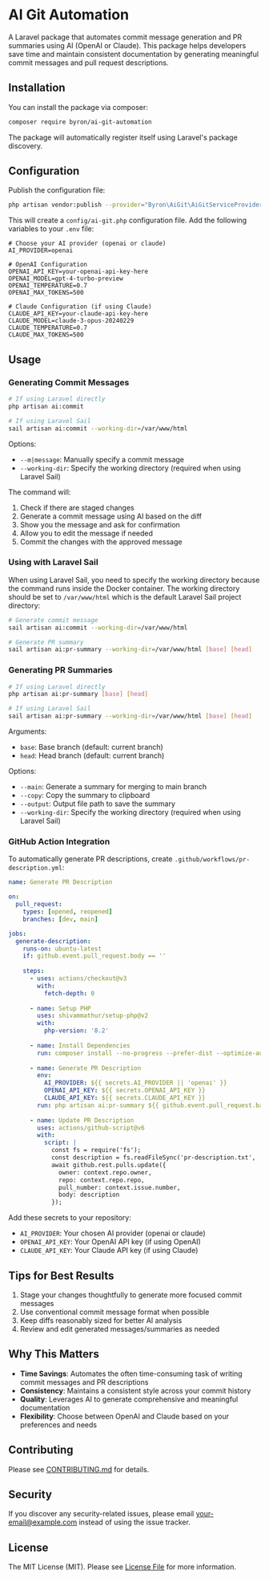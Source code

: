 # AI Git Automation

A Laravel package that automates commit message generation and PR summaries using AI (OpenAI or Claude). This package helps developers save time and maintain consistent documentation by generating meaningful commit messages and pull request descriptions.

## Installation

You can install the package via composer:

```bash
composer require byron/ai-git-automation
```

The package will automatically register itself using Laravel's package discovery.

## Configuration

Publish the configuration file:

```bash
php artisan vendor:publish --provider="Byron\AiGit\AiGitServiceProvider"
```

This will create a `config/ai-git.php` configuration file. Add the following variables to your `.env` file:

```env
# Choose your AI provider (openai or claude)
AI_PROVIDER=openai

# OpenAI Configuration
OPENAI_API_KEY=your-openai-api-key-here
OPENAI_MODEL=gpt-4-turbo-preview
OPENAI_TEMPERATURE=0.7
OPENAI_MAX_TOKENS=500

# Claude Configuration (if using Claude)
CLAUDE_API_KEY=your-claude-api-key-here
CLAUDE_MODEL=claude-3-opus-20240229
CLAUDE_TEMPERATURE=0.7
CLAUDE_MAX_TOKENS=500
```

## Usage

### Generating Commit Messages

```bash
# If using Laravel directly
php artisan ai:commit

# If using Laravel Sail
sail artisan ai:commit --working-dir=/var/www/html
```

Options:
- `--m|message`: Manually specify a commit message
- `--working-dir`: Specify the working directory (required when using Laravel Sail)

The command will:
1. Check if there are staged changes
2. Generate a commit message using AI based on the diff
3. Show you the message and ask for confirmation
4. Allow you to edit the message if needed
5. Commit the changes with the approved message

### Using with Laravel Sail

When using Laravel Sail, you need to specify the working directory because the command runs inside the Docker container. The working directory should be set to `/var/www/html` which is the default Laravel Sail project directory:

```bash
# Generate commit message
sail artisan ai:commit --working-dir=/var/www/html

# Generate PR summary
sail artisan ai:pr-summary --working-dir=/var/www/html [base] [head]
```

### Generating PR Summaries

```bash
# If using Laravel directly
php artisan ai:pr-summary [base] [head]

# If using Laravel Sail
sail artisan ai:pr-summary --working-dir=/var/www/html [base] [head]
```

Arguments:
- `base`: Base branch (default: current branch)
- `head`: Head branch (default: current branch)

Options:
- `--main`: Generate a summary for merging to main branch
- `--copy`: Copy the summary to clipboard
- `--output`: Output file path to save the summary
- `--working-dir`: Specify the working directory (required when using Laravel Sail)

### GitHub Action Integration

To automatically generate PR descriptions, create `.github/workflows/pr-description.yml`:

```yaml
name: Generate PR Description

on:
  pull_request:
    types: [opened, reopened]
    branches: [dev, main]

jobs:
  generate-description:
    runs-on: ubuntu-latest
    if: github.event.pull_request.body == ''
    
    steps:
      - uses: actions/checkout@v3
        with:
          fetch-depth: 0
      
      - name: Setup PHP
        uses: shivammathur/setup-php@v2
        with:
          php-version: '8.2'
      
      - name: Install Dependencies
        run: composer install --no-progress --prefer-dist --optimize-autoloader
      
      - name: Generate PR Description
        env:
          AI_PROVIDER: ${{ secrets.AI_PROVIDER || 'openai' }}
          OPENAI_API_KEY: ${{ secrets.OPENAI_API_KEY }}
          CLAUDE_API_KEY: ${{ secrets.CLAUDE_API_KEY }}
        run: php artisan ai:pr-summary ${{ github.event.pull_request.base.ref }} ${{ github.event.pull_request.head.ref }} --main --output=pr-description.txt
      
      - name: Update PR Description
        uses: actions/github-script@v6
        with:
          script: |
            const fs = require('fs');
            const description = fs.readFileSync('pr-description.txt', 'utf8');
            await github.rest.pulls.update({
              owner: context.repo.owner,
              repo: context.repo.repo,
              pull_number: context.issue.number,
              body: description
            });

```

Add these secrets to your repository:
- `AI_PROVIDER`: Your chosen AI provider (openai or claude)
- `OPENAI_API_KEY`: Your OpenAI API key (if using OpenAI)
- `CLAUDE_API_KEY`: Your Claude API key (if using Claude)

## Tips for Best Results

1. Stage your changes thoughtfully to generate more focused commit messages
2. Use conventional commit message format when possible
3. Keep diffs reasonably sized for better AI analysis
4. Review and edit generated messages/summaries as needed

## Why This Matters

- **Time Savings**: Automates the often time-consuming task of writing commit messages and PR descriptions
- **Consistency**: Maintains a consistent style across your commit history
- **Quality**: Leverages AI to generate comprehensive and meaningful documentation
- **Flexibility**: Choose between OpenAI and Claude based on your preferences and needs

## Contributing

Please see [CONTRIBUTING.md](CONTRIBUTING.md) for details.

## Security

If you discover any security-related issues, please email your-email@example.com instead of using the issue tracker.

## License

The MIT License (MIT). Please see [License File](LICENSE.md) for more information.
